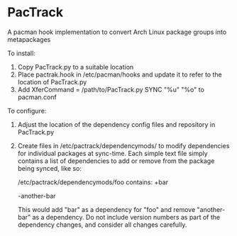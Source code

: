 # PacTrack
A pacman hook implementation to convert Arch Linux package groups into metapackages

To install:
1. Copy PacTrack.py to a suitable location
2. Place pactrak.hook in /etc/pacman/hooks and update it to refer to the location of PacTrack.py
3. Add XferCommand = /path/to/PacTrack.py SYNC "%u" "%o" to pacman.conf

To configure:
1. Adjust the location of the dependency config files and repository in PacTrack.py
2. Create files in /etc/pactrack/dependencymods/<package name> to modify dependencies for individual packages at sync-time.
   Each simple text file simply contains a list of dependencies to add or remove from the package being synced, like so:
   
   /etc/pactrack/dependencymods/foo contains:
   +bar
   
   -another-bar
   
   
   This would add "bar" as a dependency for "foo" and remove "another-bar" as a dependency. Do not include version numbers as 
   part of the dependency changes, and consider all changes carefully.
    
